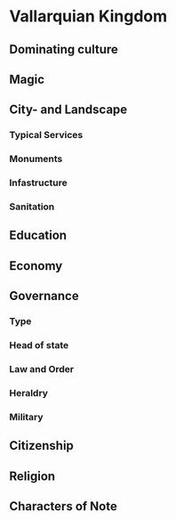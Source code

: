 # Vallarquian Kingdom
> 


## Dominating culture


## Magic


## City- and Landscape


### Typical Services


### Monuments


### Infastructure


### Sanitation


## Education


## Economy


## Governance
### Type


### Head of state


### Law and Order


### Heraldry


### Military


## Citizenship


## Religion


## Characters of Note
